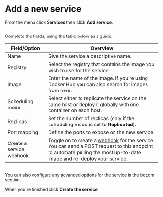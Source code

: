 # Add a new service

From the menu click **Services** then click **Add service**.

<figure><img src="../..//assets/2.15-docker_services_add_service.gif" alt=""><figcaption></figcaption></figure>

Complete the fields, using the table below as a guide.

| Field/Option             | Overview                                                                                                                                                                             |
| ------------------------ | ------------------------------------------------------------------------------------------------------------------------------------------------------------------------------------ |
| Name                     | Give the service a descriptive name.                                                                                                                                                 |
| Registry                 | Select the registry that contains the image you wish to use for the service.                                                                                                         |
| Image                    | Enter the name of the image. If you're using Docker Hub you can also search for images from here.                                                                                    |
| Scheduling mode          | Select either to replicate the service on the same host or deploy it globally with one container on each host.                                                                       |
| Replicas                 | Set the number of replicas (only if the scheduling mode is set to **Replicated**).                                                                                                   |
| Port mapping             | Define the ports to expose on the new service.                                                                                                                                       |
| Create a service webhook | Toggle on to create a [webhook](webhooks.md) for the service. You can send a POST request to this endpoint to automate pulling the most up-to-date image and re-deploy your service. |

<figure><img src="../..//assets/2.15-docker_service_create_service.png" alt=""><figcaption></figcaption></figure>

You can also configure any advanced options for the service in the bottom section.

When you're finished click **Create the service**.
